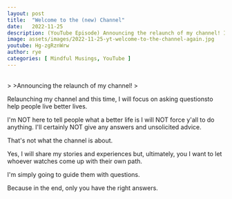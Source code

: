 ```yaml
---
layout: post
title:  "Welcome to the (new) Channel"
date:   2022-11-25
description: (YouTube Episode) Announcing the relaunch of my channel! I will try to post more videos in the coming months.
image: assets/images/2022-11-25-yt-welcome-to-the-channel-again.jpg
youtube: Hg-zgRznWrw
author: rye
categories: [ Mindful Musings, YouTube ]
---
```

<br>
>
>Announcing the relaunch of my channel! 
>

Relaunching my channel and this time, I will focus on asking questionsto help people live better lives. 

I'm NOT here to tell people what a better life is
I will NOT force y'all to do anything. 
I'll certainly NOT give any answers and unsolicited advice.

That's not what the channel is about.

Yes, I will share my stories and experiences but, ultimately, you I want to let whoever watches come up with their own path. 

I'm simply going to guide them with questions.

Because in the end, only you have the right answers.
